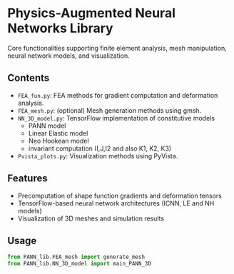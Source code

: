 
# Physics-Augmented Neural Networks Library

Core functionalities supporting finite element analysis, mesh manipulation, neural network models, and visualization.

## Contents
- `FEA_fun.py`: FEA methods for gradient computation and deformation analysis.
- `FEA_mesh.py`: (optional) Mesh generation methods using gmsh.
- `NN_3D_model.py`: TensorFlow implementation of constitutive models
    - PANN model
    - Linear Elastic model
    - Neo Hookean model
    - invariant computation (I,J,I2 and also K1, K2, K3)
- `Pvista_plots.py`: Visualization methods using PyVista.

## Features
- Precomputation of shape function gradients and deformation tensors
- TensorFlow-based neural network architectures (ICNN, LE and NH models)
- Visualization of 3D meshes and simulation results

## Usage
```python
from PANN_lib.FEA_mesh import generate_mesh
from PANN_lib.NN_3D_model import main_PANN_3D
```

